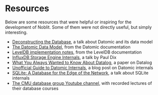 # Resources

Below are some resources that were helpful or inspiring for the development of
Noblit. Some of them were not directly useful, but simply interesting.

 * [Deconstructing the Database][deconstr], a talk about Datomic and its data model
 * [The Datomic Data Model][datamodel], from the Datomic documentation
 * [LevelDB implementation notes][leveldb], from the LevelDB documentation
 * [InfluxDB Storage Engine Internals][influxdb], a talk by Paul Dix
 * [What You Always Wanted to Know About Datalog][datalog], a paper on Datalog
 * [Unofficial Guide to Datomic Internals][unofficial], a blog post on Datomic internals
 * [SQLite: A Database for the Edge of the Network][edge], a talk about SQLite internals
 * [The CMU database group Youtube channel][cmu], with recorded lectures of their database courses

[cmu]:        https://www.youtube.com/channel/UCHnBsf2rH-K7pn09rb3qvkA
[datalog]:    https://www.utdallas.edu/~gupta/courses/acl/papers/datalog-paper.pdf
[datamodel]:  https://docs.datomic.com/cloud/whatis/data-model.html
[deconstr]:   https://www.infoq.com/presentations/Deconstructing-Database
[edge]:       https://www.youtube.com/watch?v=gpxnbly9bz4
[influxdb]:   https://www.youtube.com/watch?v=rtEalnKT25I
[leveldb]:    https://github.com/google/leveldb/blob/1cb384088184be9840bd59b4040503a9fa9aee66/doc/impl.md
[unofficial]: http://tonsky.me/blog/unofficial-guide-to-datomic-internals/
